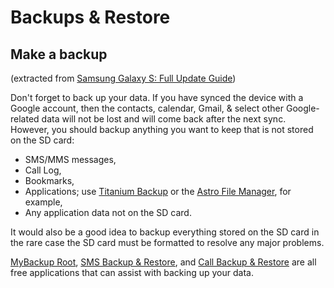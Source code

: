 # Backups & Restore

## Make a backup 
(extracted from [Samsung Galaxy S: Full Update Guide](http://wiki.cyanogenmod.com/wiki/Samsung_Galaxy_S:_Full_Update_Guide))

Don't forget to back up your data. If you have synced the device with a Google account, then the contacts, calendar, Gmail, & select other Google-related data will not be lost and will come back after the next sync. However, you should backup anything you want to keep that is not stored on the SD card:

 - SMS/MMS messages,
 - Call Log,
 - Bookmarks,
 - Applications; use [Titanium Backup](http://market.android.com/details?id=com.keramidas.TitaniumBackup) or the [Astro File Manager](http://market.android.com/details?id=com.metago.astro), for example,
 - Any application data not on the SD card.

It would also be a good idea to backup everything stored on the SD card in the rare case the SD card must be formatted to resolve any major problems.

[MyBackup Root](http://market.android.com/details?id=com.rerware.android.MyBackupRoot), [SMS Backup & Restore](http://market.android.com/details?id=com.riteshsahu.SMSBackupRestore), and [Call Backup & Restore](http://market.android.com/details?id=com.riteshsahu.CallLogBackupRestore) are all free applications that can assist with backing up your data.

